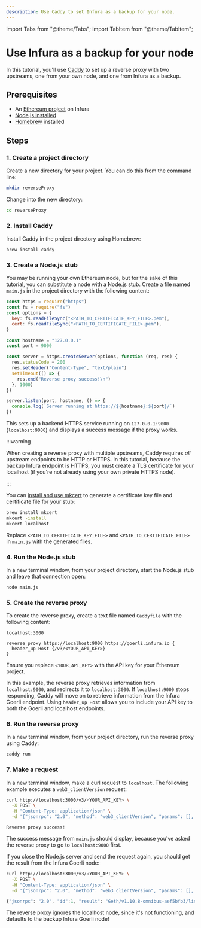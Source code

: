 ```yaml
---
description: Use Caddy to set Infura as a backup for your node.
---
```


import Tabs from "@theme/Tabs";
import TabItem from "@theme/TabItem";

# Use Infura as a backup for your node

In this tutorial, you'll use [Caddy](https://caddyserver.com/) to set up a reverse proxy with two upstreams, one from your own node, and one from Infura as a backup.

## Prerequisites

- An [Ethereum project](../../../get-started/infura.md) on Infura
- [Node.js installed](https://nodejs.org/en/download/)
- [Homebrew](https://brew.sh/) installed

## Steps

### 1. Create a project directory

Create a new directory for your project. You can do this from the command line:

```bash
mkdir reverseProxy
```

Change into the new directory:

```bash
cd reverseProxy
```

### 2. Install Caddy

Install Caddy in the project directory using Homebrew:

```bash
brew install caddy
```

### 3. Create a Node.js stub

You may be running your own Ethereum node, but for the sake of this tutorial, you can substitute a node with a Node.js stub. Create a file named `main.js` in the project directory with the following content:

```javascript
const https = require("https")
const fs = require("fs")
const options = {
  key: fs.readFileSync("<PATH_TO_CERTIFICATE_KEY_FILE>.pem"),
  cert: fs.readFileSync("<PATH_TO_CERTIFICATE_FILE>.pem"),
}

const hostname = "127.0.0.1"
const port = 9000

const server = https.createServer(options, function (req, res) {
  res.statusCode = 200
  res.setHeader("Content-Type", "text/plain")
  setTimeout(() => {
    res.end("Reverse proxy success!\n")
  }, 1000)
})

server.listen(port, hostname, () => {
  console.log(`Server running at https://${hostname}:${port}/`)
})
```

This sets up a backend HTTPS service running on `127.0.0.1:9000` (`localhost:9000`) and displays a success message if the proxy works.

:::warning

When creating a reverse proxy with multiple upstreams, Caddy requires _all_ upstream endpoints to be HTTP or HTTPS. In this tutorial, because the backup Infura endpoint is HTTPS, you must create a TLS certificate for your localhost (if you're not already using your own private HTTPS node).

:::

You can [install and use mkcert](https://web.dev/how-to-use-local-https/#setup) to generate a certificate key file and certificate file for your stub:

```bash
brew install mkcert
mkcert -install
mkcert localhost
```

Replace `<PATH_TO_CERTIFICATE_KEY_FILE>` and `<PATH_TO_CERTIFICATE_FILE>` in `main.js` with the generated files.

### 4. Run the Node.js stub

In a new terminal window, from your project directory, start the Node.js stub and leave that connection open:

```bash
node main.js
```

### 5. Create the reverse proxy

To create the reverse proxy, create a text file named `Caddyfile` with the following content:

```
localhost:3000

reverse_proxy https://localhost:9000 https://goerli.infura.io {
  header_up Host {/v3/<YOUR_API_KEY>}
}
```

Ensure you replace `<YOUR_API_KEY>` with the API key for your Ethereum project.

In this example, the reverse proxy retrieves information from `localhost:9000`, and redirects it to `localhost:3000`. If `localhost:9000` stops responding, Caddy will move on to retrieve information from the Infura Goerli endpoint. Using `header_up Host` allows you to include your API key to both the Goerli and localhost endpoints.

### 6. Run the reverse proxy

In a new terminal window, from your project directory, run the reverse proxy using Caddy:

```bash
caddy run
```

### 7. Make a request

In a new terminal window, make a curl request to `localhost`. The following example executes a `web3_clientVersion` request:

<Tabs>
  <TabItem value="Example CURL request" label="Example CURL request" default>

```bash
curl http://localhost:3000/v3/<YOUR_API_KEY> \
  -X POST \
  -H "Content-Type: application/json" \
  -d '{"jsonrpc": "2.0", "method": "web3_clientVersion", "params": [], "id": 1}'
```

  </TabItem>
  <TabItem value="Example result" label="Example result" >

```
Reverse proxy success!
```

  </TabItem>
</Tabs>

The success message from `main.js` should display, because you've asked the reverse proxy to go to `localhost:9000` first.

If you close the Node.js server and send the request again, you should get the result from the Infura Goerli node:

<Tabs>
  <TabItem value="Example CURL request" label="Example CURL request" default>

```bash
curl http://localhost:3000/v3/<YOUR_API_KEY> \
  -X POST \
  -H "Content-Type: application/json" \
  -d '{"jsonrpc": "2.0", "method": "web3_clientVersion", "params": [], "id": 1}'
```

  </TabItem>
  <TabItem value="Example result" label="Example result" >

```javascript
{"jsonrpc": "2.0", "id":1, "result": "Geth/v1.10.8-omnibus-aef5bfb3/linux-amd64/go1.16.7"}
```

  </TabItem>
</Tabs>

The reverse proxy ignores the localhost node, since it's not functioning, and defaults to the backup Infura Goerli node!

